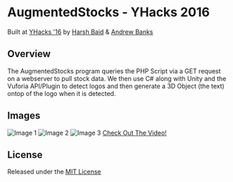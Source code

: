 # AugmentedStocks - YHacks 2016
Built at [YHacks '16](http://www.yhack.org/) by [Harsh Baid](http://harshbaid.com) & [Andrew Banks](https://github.com/andrewbanks17)

## Overview ##
The AugmentedStocks program queries the PHP Script via a GET request on a webserver to pull stock data. We then use C# along with Unity and the Vuforia API/Plugin to detect logos and then generate a 3D Object (the text) ontop of the logo when it is detected.

## Images ##
![Image 1](https://github.com/Blackglade/YHacks16-AugmentedStocks/blob/master/Media/1.JPG)
![Image 2](https://github.com/Blackglade/YHacks16-AugmentedStocks/blob/master/Media/2.JPG)
![Image 3](https://github.com/Blackglade/YHacks16-AugmentedStocks/blob/master/Media/3.JPG)
[Check Out The Video!](https://github.com/Blackglade/YHacks16-AugmentedStocks/blob/master/Media/video.mp4)

## License ##
Released under the [MIT License](https://github.com/Blackglade/YHacks16-AugmentedStocks/blob/master/LICENSE)